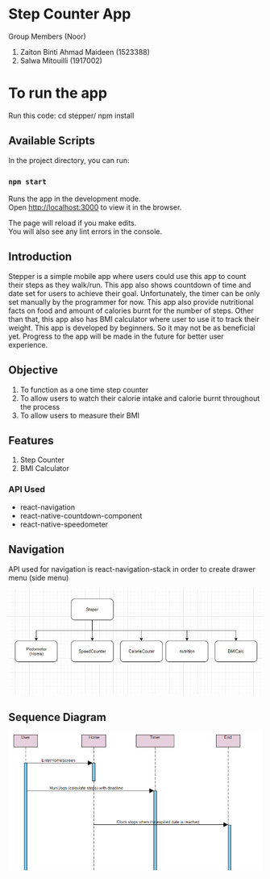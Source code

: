 # Step Counter App

Group Members (Noor)
1. Zaiton Binti Ahmad Maideen (1523388)
2. Salwa Mitouilli (1917002)

# To run the app
Run this code:
cd stepper/
npm install

## Available Scripts

In the project directory, you can run:

### `npm start`

Runs the app in the development mode.<br>
Open [http://localhost:3000](http://localhost:3000) to view it in the browser.

The page will reload if you make edits.<br>
You will also see any lint errors in the console.

## Introduction

Stepper is a simple mobile app where users could use this app to count their steps as they walk/run. This app also shows countdown of time and date set for users to achieve their goal. Unfortunately, the timer can be only set manually by the programmer for now. This app also provide nutritional facts on food and amount of calories burnt for the number of steps. Other than that, this app also has BMI calculator where user to use it to track their weight. This app is developed by beginners. So it may not be as beneficial yet. Progress to the app will be made in the future for better user experience.

## Objective

1. To function as a one time step counter
2. To allow users to watch their calorie intake and calorie burnt throughout the process
3. To allow users to measure their BMI

## Features 
1. Step Counter
2. BMI Calculator

### API Used
<ul>
  <li>react-navigation</li>
  <li>react-native-countdown-component</li>
  <li>react-native-speedometer</li>
</ul>

## Navigation
API used for navigation is react-navigation-stack in order to create drawer menu (side menu)

![navigation](images/nav.jpeg)

## Sequence Diagram

![sequence diagram](images/seq.PNG)
